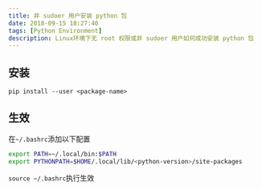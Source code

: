 ```yaml
---
title: 非 sudoer 用户安装 python 包
date: 2018-09-15 18:27:40
tags: [Python Environment]
description: Linux环境下无 root 权限或非 sudoer 用户如何成功安装 python 包
---
```


## 安装

```shell
pip install --user <package-name>
```

## 生效

在`~/.bashrc`添加以下配置

```bash
export PATH=~/.local/bin:$PATH
export PYTHONPATH=$HOME/.local/lib/<python-version>/site-packages
```

`source ~/.bashrc`执行生效
